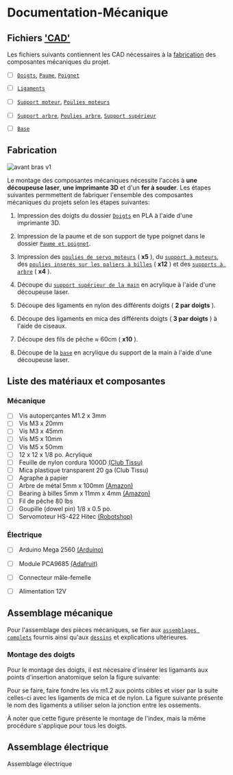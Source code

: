 # Documentation-Mécanique

## Fichiers ['CAD'](./CAD/)
Les fichiers suivants contiennent les CAD nécessaires à la [fabrication](#Fabrication) des composantes mécaniques du projet.

- [ ]  [`Doigts`](./CAD/Doigts/), [`Paume`](./CAD/Paume%20et%20poignet//), [`Poignet`](./CAD/Paume%20et%20poignet//) <br>
- [ ]  [`Ligaments`](./CAD/Doigts//) <br>
- [ ]  [`Support moteur`](./CAD/Moteurs%20support%20et%20poulies/), [`Poulies moteurs`](./CAD/Moteurs%20support%20et%20poulies/) <br>
- [ ]  [`Support arbre`](./CAD/M%C3%A9canisme%20redirection%20fils/), [`Poulies arbre`](./CAD/M%C3%A9canisme%20redirection%20fils/), [`Support supérieur`](./CAD/M%C3%A9canisme%20redirection%20fils/) <br>
- [ ]  [`Base`](./CAD/Plaque%20montage/) <br>



## Fabrication
![avant bras v1](https://user-images.githubusercontent.com/92990215/232235138-21b190a2-598d-4fa9-a9e3-5926b624a40c.png)


Le montage des composantes mécaniques nécessite l'accès à **une découpeuse laser**, **une imprimante 3D** et d'un **fer à souder**. 
Les étapes suivantes permmettent de fabriquer l'ensemble des composantes mécaniques du projets selon les étapes suivantes:

1. Impression des doigts du dossier [`Doigts`](./CAD/Doigts/) en PLA à l'aide d'une imprimante 3D.

2. Impression de la paume et de son support de type poignet dans le dossier [`Paume et poignet`](./CAD/Paume%20et%20poignet//).

3. Impression des [`poulies de servo moteurs`](./CAD/Moteurs%20support%20et%20poulies/)  ( **x5** ), du [`support à moteurs`](./CAD/Moteurs%20support%20et%20poulies/), des [`poulies inserés sur les paliers à billes`](./CAD/M%C3%A9canisme%20redirection%20fils/) ( **x12** ) et des [`supports à arbre`](./CAD/M%C3%A9canisme%20redirection%20fils/) ( **x4** ).

4. Découpe du [`support supérieur de la main`](./CAD/M%C3%A9canisme%20redirection%20fils/) en acrylique à l'aide d'une découpeuse laser.

4. Découpe des ligaments en nylon des différents doigts ( **2 par doigts** ).

5. Découpe des ligaments en mica des différents doigts ( **3 par doigts** ) à l'aide de ciseaux.

6. Découpe des fils de pêche ≈ 60cm ( **x10** ).

7. Découpe de la [`base`](./CAD/Plaque%20montage/) en acrylique du support de la main à l'aide d'une découpeuse laser. 

## Liste des matériaux et composantes
### **Mécanique**
- [ ] &nbsp;Vis autoperçantes M1.2 x 3mm <br>
- [ ] &nbsp;Vis M3 x 20mm <br>
- [ ] &nbsp;Vis M3 x 45mm <br>
- [ ] &nbsp;Vis M5 x 10mm <br>
- [ ] &nbsp;Vis M5 x 50mm <br>
- [ ] &nbsp;12 x 12 x 1/8 po. Acrylique <br>
- [ ] &nbsp;Feuille de nylon cordura 1000D [(Club Tissu)](https://www.clubtissus.com/fr/nylon-cordura-1000d-noir?fbclid=IwAR1-LkjzjMgMWKu80fnkrolP66I-jkD7ACOhfdXqo_PhgQrl8uaRKlY1G78) <br>
- [ ] &nbsp;Mica plastique transparent 20 ga (Club Tissu) <br>
- [ ] &nbsp;Agraphe à papier <br>
- [ ] &nbsp;Arbre de métal 5mm x 100mm [(Amazon)](https://www.amazon.ca/dp/B01B27MJC6?psc=1&ref=ppx_yo2ov_dt_b_product_details&fbclid=IwAR362ei__UgU11dEIUVBtTV-3JzH9szivByOdhoxnguKB56Yidi5-6fRLzg) <br>
- [ ] &nbsp;Bearing à billes 5mm x 11mm x 4mm [(Amazon)](https://www.amazon.ca/dp/B07GBTWLCZ?ref=ppx_yo2ov_dt_b_product_details&th=1&fbclid=IwAR22SOt6oHsRRFlgVRrsB5KiavJjqLkp366aq2QIwt-hIwIwVPaSqANGHF4) <br>
- [ ] &nbsp;Fil de pêche 80 lbs <br>
- [ ] &nbsp;Goupille (dowel pin) 1/8 x 0.5 po. <br> 
- [ ] &nbsp;Servomoteur HS-422 Hitec [(Robotshop)](https://ca.robotshop.com/fr/products/hitec-hs-422-servo-motor) <br>

### **Électrique**
- [ ] &nbsp;Arduino Mega 2560  [(Arduino)](https://ca.robotshop.com/fr/products/hitec-hs-422-servo-motor) <br>
- [ ] &nbsp;Module PCA9685 [(Adafruit)](https://learn.adafruit.com/16-channel-pwm-servo-driver?view=all) <br>
- [ ] &nbsp;Connecteur mâle-femelle <br>
- [ ] &nbsp;Alimentation 12V <br>


## Assemblage mécanique
Pour l'assemblage des pièces mécaniques, se fier aux [`assemblages complets`](./CAD/Assemblages%20complets/) fournis ainsi qu'aux [`dessins`](./Dessins/) et explications ultérieures.

### **Montage des doigts**
Pour le montage des doigts, il est nécesaire d'insérer les ligamants aux points d'insertion anatomique selon la figure suivante:

Pour se faire, faire fondre les vis m1.2 aux points cibles et viser par la suite celles-ci avec les ligaments de mica et de nylon. La figure suivante présente le nom des ligaments a utiliser selon la jonction entre les ossements.

À noter que cette figure présente le montage de l'index, mais la même procédure s'applique pour tous les doigts.

## Assemblage électrique
Assemblage électrique

